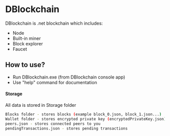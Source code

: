 # DBlockchain
DBlockchain is .net blockchain which includes:

  - Node
  - Built-in miner
  - Block explorer
  - Faucet

## How to use?
- Run DBlockchain.exe (from DBlockchain console app)
- Use "help" command for documentation

#### Storage
All data is stored in Storage folder
```sh
Blocks folder - stores blocks (example block_0.json, block_1.json...)
Wallet folder - stores encrypted private key (encryptedPrivateKey.json)
peers.json - stores connected peers to you
pendingTransactions.json - stores pending transactions 
```
